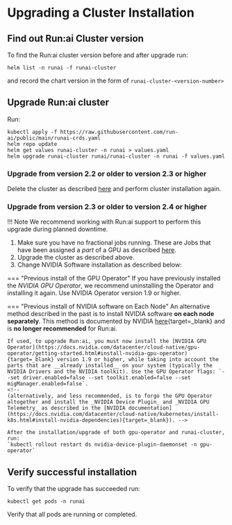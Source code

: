 
# Upgrading a Cluster Installation

## Find out Run:ai Cluster version 

To find the Run:ai cluster version before and after upgrade run:

```
helm list -n runai -f runai-cluster
```

and record the chart version in the form of `runai-cluster-<version-number>`

## Upgrade Run:ai cluster 
Run:

```
kubectl apply -f https://raw.githubusercontent.com/run-ai/public/main/runai-crds.yaml
helm repo update
helm get values runai-cluster -n runai > values.yaml
helm upgrade runai-cluster runai/runai-cluster -n runai -f values.yaml
```

### Upgrade from version 2.2 or older to version 2.3 or higher

Delete the cluster as described [here](cluster-delete.md) and perform cluster installation again.

### Upgrade from version 2.3 or older to version 2.4 or higher

!!! Note
    We recommend working with Run:ai support to perform this upgrade during planned downtime.

1. Make sure you have no fractional jobs running. These are Jobs that have been assigned a _part_ of a GPU as described [here](../../../Researcher/scheduling/fractions.md).
2. Upgrade the cluster as described above.
3. Change NVIDIA Software installation as described below:

=== "Previous install of the GPU Operator"
    If you have previously installed the _NVIDIA GPU Operator_, we recommend uninstalling the Operator and installing it again. Use NVIDIA Operator version 1.9 or higher. 

=== "Previous install of NVIDIA software on Each Node"
    An alternative method described in the past is to install NVIDIA software __on each node separately__. This method is documented by NVIDIA [here](https://docs.nvidia.com/datacenter/cloud-native/kubernetes/install-k8s.html#install-nvidia-dependencies){target=_blank} and is __no longer recommended__ for Run:ai.

    If used, to upgrade Run:ai, you must now install the [NVIDIA GPU Operator](https://docs.nvidia.com/datacenter/cloud-native/gpu-operator/getting-started.html#install-nvidia-gpu-operator){target=_blank} version 1.9 or higher, while taking into account the parts that are __already installed__ on your system (typically the NVIDIA Drivers and the NVIDIA toolkit). Use the GPU Operator flags: `--set driver.enabled=false --set toolkit.enabled=false --set migManager.enabled=false`.
    <!-- 
    (alternatively, and less recommended, is to forgo the GPU Operator altogether and install the _NVIDIA Device Plugin_ and _NVIDIA GPU Telemetry_ as described in the [NVIDIA documentation](https://docs.nvidia.com/datacenter/cloud-native/kubernetes/install-k8s.html#install-nvidia-dependencies){target=_blank}). -->

    After the installation/upgrade of both gpu-operator and runai-cluster, run:
    `kubectl rollout restart ds nvidia-device-plugin-daemonset -n gpu-operator`

<!-- previous instructions required a patch to the GPU Operator. You must patch the NDIVIA components back to the original state as follows:

=== "Kubernetes"
    ```
    kubectl -n gpu-operator-resources patch daemonset nvidia-device-plugin-daemonset \
    -p '{"spec": {"template": {"spec": {"nodeSelector": {"non-existing": "false"}}}}}'
    kubectl -n gpu-operator-resources patch daemonset nvidia-dcgm-exporter \
    -p '{"spec": {"template": {"spec": {"nodeSelector": {"non-existing": "false"}}}}}'
    ```
    
=== "OpenShift"
    ```
    oc scale --replicas=1 -n openshift-operators deployment gpu-operator
    ``` 
 oc -n gpu-operator-resources patch daemonset nvidia-dcgm-exporter \ -p '{"spec": {"template": {"spec": {"nodeSelector": {"non-existing": "false"}}}}}' -->
## Verify successful installation

To verify that the upgrade has succeeded run:

```
kubectl get pods -n runai
```

Verify that all pods are running or completed.


